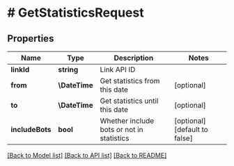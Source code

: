# # GetStatisticsRequest

## Properties

Name | Type | Description | Notes
------------ | ------------- | ------------- | -------------
**linkId** | **string** | Link API ID |
**from** | **\DateTime** | Get statistics from this date | [optional]
**to** | **\DateTime** | Get statistics until this date | [optional]
**includeBots** | **bool** | Whether include bots or not in statistics | [optional] [default to false]

[[Back to Model list]](../../README.md#models) [[Back to API list]](../../README.md#endpoints) [[Back to README]](../../README.md)
